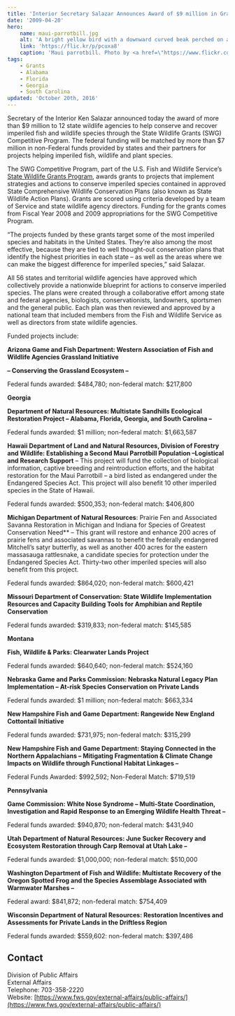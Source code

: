 ```yaml
---
title: 'Interior Secretary Salazar Announces Award of $9 million in Grants to States for Imperiled Species Conservation'
date: '2009-04-20'
hero:
    name: maui-parrotbill.jpg
    alt: 'A bright yellow bird with a downward curved beak perched on a tree branch.'
    link: 'https://flic.kr/p/pcuxa8'
    caption: 'Maui parrotbill. Photo by <a href=\"https://www.flickr.com/photos/98390437@N03/\" target=\"_blank\">Andrew Smith</a> <a href=\"https://creativecommons.org/licenses/by-nc-nd/2.0/\" target=\"_blank\">CC BY-NC-ND 2.0</a>.'
tags:
    - Grants
    - Alabama
    - Florida
    - Georgia
    - South Carolina
updated: 'October 20th, 2016'
---
```


Secretary of the Interior Ken Salazar announced today the award of more than $9 million to 12 state wildlife agencies to help conserve and recover imperiled fish and wildlife species through the State Wildlife Grants (SWG) Competitive Program. The federal funding will be matched by more than $7 million in non-Federal funds provided by states and their partners for projects helping imperiled fish, wildlife and plant species.

The SWG Competitive Program, part of the U.S. Fish and Wildlife Service’s [State Wildlife Grants Program](http://wsfrprograms.fws.gov/Subpages/GrantPrograms/SWG/SWG.htm), awards grants to projects that implement strategies and actions to conserve imperiled species contained in approved State Comprehensive Wildlife Conservation Plans (also known as State Wildlife Action Plans). Grants are scored using criteria developed by a team of Service and state wildlife agency directors. Funding for the grants comes from Fiscal Year 2008 and 2009 appropriations for the SWG Competitive Program.

“The projects funded by these grants target some of the most imperiled species and habitats in the United States. They’re also among the most effective, because they are tied to well thought-out conservation plans that identify the highest priorities in each state – as well as the areas where we can make the biggest difference for imperiled species,” said Salazar.

All 56 states and territorial wildlife agencies have approved which collectively provide a nationwide blueprint for actions to conserve imperiled species. The plans were created through a collaborative effort among state and federal agencies, biologists, conservationists, landowners, sportsmen and the general public. Each plan was then reviewed and approved by a national team that included members from the Fish and Wildlife Service as well as directors from state wildlife agencies.

Funded projects include:

**Arizona Game and Fish Department: Western Association of Fish and Wildlife Agencies Grassland Initiative**

**– Conserving the Grassland Ecosystem –**

Federal funds awarded: $484,780; non-federal match: $217,800

**Georgia**

**Department of Natural Resources: Multistate Sandhills Ecological Restoration Project – Alabama, Florida, Georgia, and South Carolina –**

Federal funds awarded: $1 million; non-federal match: $1,663,587

**Hawaii Department of Land and Natural Resources, Division of Forestry and Wildlife: Establishing a Second Maui Parrotbill Population –Logistical and Research Support** – This project will fund the collection of biological information, captive breeding and reintroduction efforts, and the habitat restoration for the Maui Parrotbill – a bird listed as endangered under the Endangered Species Act. This project will also benefit 10 other imperiled species in the State of Hawaii.  

Federal funds awarded: $500,353; non-federal match: $406,800

**Michigan Department of Natural Resources**: Prairie Fen and Associated Savanna Restoration in Michigan and Indiana for Species of Greatest Conservation Need** – This grant will restore and enhance 200 acres of prairie fens and associated savannas to benefit the federally endangered Mitchell’s satyr butterfly, as well as another 400 acres for the eastern massasauga rattlesnake, a candidate species for protection under the Endangered Species Act. Thirty-two other imperiled species will also benefit from this project.  

Federal funds awarded: $864,020; non-federal match: $600,421

**Missouri Department of Conservation: State Wildlife Implementation Resources and Capacity Building Tools for Amphibian and Reptile Conservation**

Federal funds awarded: $319,833; non-federal match: $145,585

**Montana**

**Fish, Wildlife & Parks: Clearwater Lands Project**

Federal funds awarded: $640,640; non-federal match: $524,160

**Nebraska Game and Parks Commission: Nebraska Natural Legacy Plan Implementation – At-risk Species Conservation on Private Lands**

Federal funds awarded: $1 million; non-federal match: $663,334

**New Hampshire Fish and Game Department: Rangewide New England Cottontail Initiative**

Federal funds awarded: $731,975; non-federal match: $315,299

**New Hampshire Fish and Game Department: Staying Connected in the Northern Appalachians – Mitigating Fragmentation & Climate Change Impacts on Wildlife through Functional Habitat Linkages –**

Federal Funds Awarded: $992,592; Non-Federal Match: $719,519

**Pennsylvania**

**Game Commission: White Nose Syndrome – Multi-State Coordination, Investigation and Rapid Response to an Emerging Wildlife Health Threat –**

Federal funds awarded: $940,870; non-federal match: $431,940

**Utah Department of Natural Resources: June Sucker Recovery and Ecosystem Restoration through Carp Removal at Utah Lake –**

Federal funds awarded: $1,000,000; non-federal match: $510,000

**Washington Department of Fish and Wildlife: Multistate Recovery of the Oregon Spotted Frog and the Species Assemblage Associated with Warmwater Marshes –**

Federal award: $841,872; non-federal match: $754,409

**Wisconsin Department of Natural Resources: Restoration Incentives and Assessments for Private Lands in the Driftless Region**

Federal funds awarded: $559,602: non-federal match: $397,486

## Contact

Division of Public Affairs  
External Affairs  
Telephone: 703-358-2220  
Website: [https://www.fws.gov/external-affairs/public-affairs/](https://www.fws.gov/external-affairs/public-affairs/)

